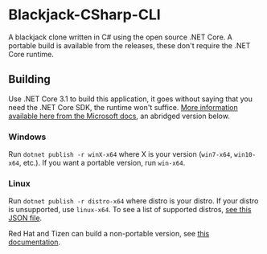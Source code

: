 # Blackjack-CSharp-CLI

A blackjack clone written in C# using the open source .NET Core. A portable build is available from the releases, these don't require the .NET Core runtime.

## Building

Use .NET Core 3.1 to build this application, it goes without saying that you need the .NET Core SDK, the runtime won't suffice. [More information available here from the Microsoft docs](https://docs.microsoft.com/en-us/dotnet/core/tools/dotnet-publish), an abridged version below.

### Windows

Run `dotnet publish -r winX-x64` where X is your version (`win7-x64`, `win10-x64`, etc.). If you want a portable version, run `win-x64`.

### Linux

Run `dotnet publish -r distro-x64` where distro is your distro. If your distro is unsupported, use `linux-x64`. To see a list of supported distros, [see this JSON file](https://github.com/dotnet/runtime/blob/master/src/libraries/pkg/Microsoft.NETCore.Platforms/runtime.json).

Red Hat and Tizen can build a non-portable version, see [this documentation](https://docs.microsoft.com/en-us/dotnet/core/rid-catalog).

